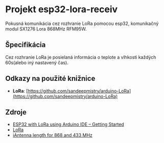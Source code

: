 # Projekt esp32-lora-receiv

Pokusná komunikácia cez rozhranie LoRa pomocou esp32, komunikačný modul SX1276 Lora 868MHz RFM95W.

## Špecifikácia

Cez rozhranie LoRa je posielaná informácia o teplote a vlhkosti každých 60s(alebo iný nastavený čas).

## Odkazy na použité knižnice

- **LoRa**: [https://github.com/sandeepmistry/arduino-LoRa](https://github.com/sandeepmistry/arduino-LoRa)

## Zdroje

- [ESP32 with LoRa using Arduino IDE – Getting Started](https://randomnerdtutorials.com/esp32-lora-rfm95-transceiver-arduino-ide/)
- [LoRa](https://lora.readthedocs.io/en/latest/#)
- [iAntenna length for 868 and 433 MHz](https://www.thethingsnetwork.org/forum/t/antenna-length-for-868-and-433-mhz/5378)
